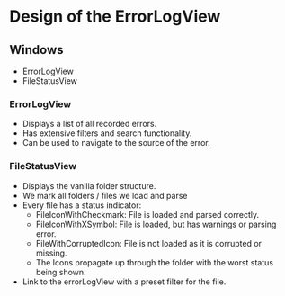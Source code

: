 ﻿# Design of the ErrorLogView

## Windows
- ErrorLogView
- FileStatusView

### ErrorLogView
- Displays a list of all recorded errors.
- Has extensive filters and search functionality.
- Can be used to navigate to the source of the error.


### FileStatusView
- Displays the vanilla folder structure.
- We mark all folders / files we load and parse
- Every file has a status indicator:
  - FileIconWithCheckmark: File is loaded and parsed correctly.
  - FileIconWithXSymbol: File is loaded, but has warnings or parsing error.
  - FileWithCorruptedIcon: File is not loaded as it is corrupted or missing.
  - The Icons propagate up through the folder with the worst status being shown.
- Link to the errorLogView with a preset filter for the file.